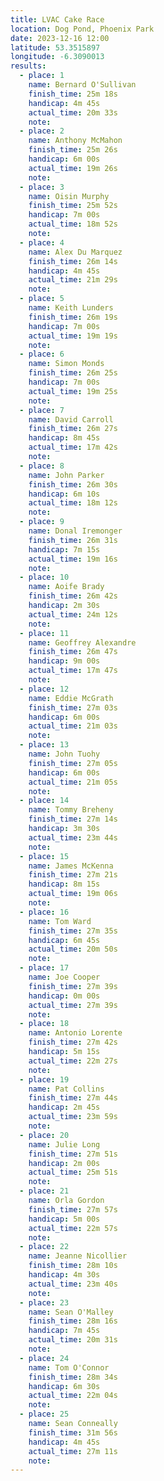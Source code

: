 ```yaml
---
title: LVAC Cake Race
location: Dog Pond, Phoenix Park
date: 2023-12-16 12:00
latitude: 53.3515897
longitude: -6.3090013
results:
  - place: 1
    name: Bernard O'Sullivan
    finish_time: 25m 18s
    handicap: 4m 45s
    actual_time: 20m 33s
    note:
  - place: 2
    name: Anthony McMahon
    finish_time: 25m 26s
    handicap: 6m 00s
    actual_time: 19m 26s
    note:
  - place: 3
    name: Oisin Murphy
    finish_time: 25m 52s
    handicap: 7m 00s
    actual_time: 18m 52s
    note:
  - place: 4
    name: Alex Du Marquez
    finish_time: 26m 14s
    handicap: 4m 45s
    actual_time: 21m 29s
    note:
  - place: 5
    name: Keith Lunders
    finish_time: 26m 19s
    handicap: 7m 00s
    actual_time: 19m 19s
    note:
  - place: 6
    name: Simon Monds
    finish_time: 26m 25s
    handicap: 7m 00s
    actual_time: 19m 25s
    note:
  - place: 7
    name: David Carroll
    finish_time: 26m 27s
    handicap: 8m 45s
    actual_time: 17m 42s
    note:
  - place: 8
    name: John Parker
    finish_time: 26m 30s
    handicap: 6m 10s
    actual_time: 18m 12s
    note:
  - place: 9
    name: Donal Iremonger
    finish_time: 26m 31s
    handicap: 7m 15s
    actual_time: 19m 16s
    note:
  - place: 10
    name: Aoife Brady
    finish_time: 26m 42s
    handicap: 2m 30s
    actual_time: 24m 12s
    note:
  - place: 11
    name: Geoffrey Alexandre
    finish_time: 26m 47s
    handicap: 9m 00s
    actual_time: 17m 47s
    note:
  - place: 12
    name: Eddie McGrath
    finish_time: 27m 03s
    handicap: 6m 00s
    actual_time: 21m 03s
    note:
  - place: 13
    name: John Tuohy
    finish_time: 27m 05s
    handicap: 6m 00s
    actual_time: 21m 05s
    note:
  - place: 14
    name: Tommy Breheny
    finish_time: 27m 14s
    handicap: 3m 30s
    actual_time: 23m 44s
    note:
  - place: 15
    name: James McKenna
    finish_time: 27m 21s
    handicap: 8m 15s
    actual_time: 19m 06s
    note:
  - place: 16
    name: Tom Ward
    finish_time: 27m 35s
    handicap: 6m 45s
    actual_time: 20m 50s
    note:
  - place: 17
    name: Joe Cooper
    finish_time: 27m 39s
    handicap: 0m 00s
    actual_time: 27m 39s
    note:
  - place: 18
    name: Antonio Lorente
    finish_time: 27m 42s
    handicap: 5m 15s
    actual_time: 22m 27s
    note:
  - place: 19
    name: Pat Collins
    finish_time: 27m 44s
    handicap: 2m 45s
    actual_time: 23m 59s
    note:
  - place: 20
    name: Julie Long
    finish_time: 27m 51s
    handicap: 2m 00s
    actual_time: 25m 51s
    note:
  - place: 21
    name: Orla Gordon
    finish_time: 27m 57s
    handicap: 5m 00s
    actual_time: 22m 57s
    note:
  - place: 22
    name: Jeanne Nicollier
    finish_time: 28m 10s
    handicap: 4m 30s
    actual_time: 23m 40s
    note:
  - place: 23
    name: Sean O'Malley
    finish_time: 28m 16s
    handicap: 7m 45s
    actual_time: 20m 31s
    note:
  - place: 24
    name: Tom O'Connor
    finish_time: 28m 34s
    handicap: 6m 30s
    actual_time: 22m 04s
    note:
  - place: 25
    name: Sean Conneally
    finish_time: 31m 56s
    handicap: 4m 45s
    actual_time: 27m 11s
    note:
---
```

